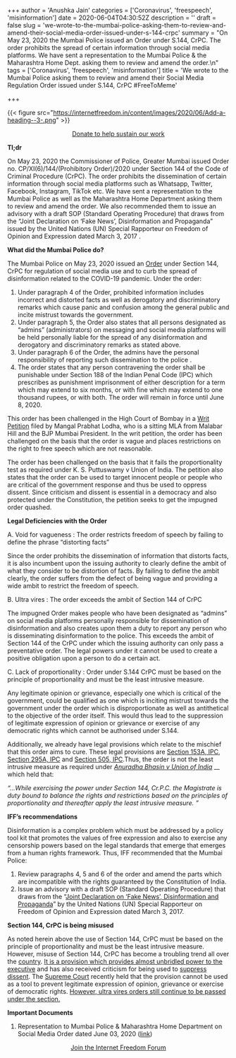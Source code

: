 +++
author = 'Anushka Jain'
categories = ['Coronavirus', 'freespeech', 'misinformation']
date = 2020-06-04T04:30:52Z
description = ''
draft = false
slug = 'we-wrote-to-the-mumbai-police-asking-them-to-review-and-amend-their-social-media-order-issued-under-s-144-crpc'
summary = "On May 23, 2020 the Mumbai Police issued an Order under S.144, CrPC. The order prohibits the spread of certain information through social media platforms. We have sent a representation to the Mumbai Police & the Maharashtra Home Dept. asking them to review and amend the order.\n"
tags = ['Coronavirus', 'freespeech', 'misinformation']
title = 'We wrote to the Mumbai Police asking them to review and amend their Social Media Regulation Order issued under S.144, CrPC #FreeToMeme'

+++


{{< figure src="https://internetfreedom.in/content/images/2020/06/Add-a-heading--3-.png" >}}

<div style="text-align:center;">
    <a href="https://internetfreedom.in/donate/" class="button">Donate to help sustain our work</a>
</div>

**Tl;dr**

On May 23, 2020 the Commissioner of Police, Greater Mumbai issued Order no. CP/XI(6)/144/(Prohibitory Order)/2020 under Section 144 of the Code of Criminal Procedure (CrPC). The order prohibits the dissemination of certain information through social media platforms such as Whatsapp, Twitter, Facebook, Instagram, TikTok etc. We have sent a representation to the Mumbai Police as well as the Maharashtra Home Department asking them to review and amend the order. We also recommended them to issue an advisory with a draft SOP (Standard Operating Procedure) that draws from the “Joint Declaration on ‘Fake News’, Disinformation and Propaganda” issued by the United Nations (UN) Special Rapporteur on Freedom of Opinion and Expression dated March 3, 2017  .

**What did the Mumbai Police do?**

The Mumbai Police on May 23, 2020 issued an [Order](https://www.timesnownews.com/mumbai/article/how-mumbai-polices-new-order-curbs-criticism-against-uddhav-thackeray-govt/596685) under Section 144, CrPC for regulation of social media use and to curb the spread of disinformation related to the COVID-19 pandemic. Under the order:

1. Under paragraph 4 of the Order, prohibited information includes incorrect and distorted facts as well as derogatory and discriminatory remarks which cause panic and confusion among the general public and incite mistrust towards the government.
2. Under paragraph 5, the Order also states that all persons designated as “admins” (administrators) on messaging and social media platforms will be held personally liable for the spread of any disinformation and derogatory and discriminatory remarks as stated above.
3. Under paragraph 6 of the Order, the admins have the personal responsibility of reporting such dissemination to the police .
4. The order states that any person contravening the order shall be punishable under Section 188 of the Indian Penal Code (IPC) which prescribes as punishment imprisonment of either description for a term which may extend to six months, or with fine which may extend to one thousand rupees, or with both. The order will remain in force until June 8, 2020. 

This order has been challenged in the High Court of Bombay in a [Writ Petition](https://www.livelaw.in/news-updates/mumbai-police-order-making-group-admins-personally-liable-for-fake-news-on-covid-19-157458) filed by Mangal Prabhat Lodha, who is a sitting MLA from Malabar Hill and the BJP Mumbai President. In the writ petition, the order has been challenged on the basis that the order is vague and places restrictions on the right to free speech which are not reasonable. 

The order has been challenged on the basis that it fails the proportionality test as required under K. S. Puttuswamy v Union of India. The petition also states that the order can be used to target innocent people or people who are critical of the government response and thus be used to oppress dissent. Since criticism and dissent is essential in a democracy and also protected under the Constitution, the petition seeks to get the impugned order quashed. 

**Legal Deficiencies with the Order**

A. Void for vagueness : The order restricts freedom of speech by failing to define the phrase “distorting facts”

Since the order prohibits the dissemination of information that distorts facts, it is also incumbent upon the issuing authority to clearly define the ambit of what they consider to be distortion of facts. By failing to define the ambit clearly, the order suffers from the defect of being vague and providing a wide ambit to restrict the freedom of speech. 

B. Ultra vires : The order exceeds the ambit of Section 144 of CrPC

The impugned Order makes people who have been designated as “admins” on social media platforms personally responsible for dissemination of disinformation and also creates upon them a duty to report any person who is disseminating disinformation to the police. This exceeds the ambit of Section 144 of the CrPC under which the issuing authority can only pass a preventative order. The legal powers under it cannot be used to create a positive obligation upon a person to do a certain act. 

C.  Lack of proportionality : Order under S.144 CrPC must be based on the principle of proportionality and must be the least intrusive measure.

Any legitimate opinion or grievance, especially one which is critical of the government, could be qualified as one which is inciting mistrust towards the government under the order which is disproportionate as well as antithetical to the objective of the order itself. This would thus lead to the suppression of legitimate expression of opinion or grievance or exercise of any democratic rights which cannot be authorised under S.144. 

Additionally, we already have legal provisions which relate to the mischief that this order aims to cure. These legal provisions are [Section 153A, IPC](https://indiankanoon.org/doc/345634/), [Section 295A, IPC](https://indiankanoon.org/doc/1803184/) and [Section 505, IPC](https://indiankanoon.org/doc/1198526/).Thus, the order is not the least intrusive measure as required under [_Anuradha Bhasin v Union of India_](https://indiankanoon.org/doc/82461587/) __ which held that:

_“...While exercising the power under Section 144, Cr.P.C. the Magistrate is duty bound to balance the rights and restrictions based on the principles of proportionality and thereafter apply the least intrusive measure. ”_

**IFF’s recommendations**

Disinformation is a complex problem which must be addressed by a policy tool kit that promotes the values of free expression and also to exercise any censorship powers based on the legal standards that emerge that emerges from a human rights framework. Thus, IFF recommended that the Mumbai Police:

1. Review paragraphs 4, 5 and 6 of the order and amend the parts which are incompatible with the rights guaranteed by the Constitution of India.
2. Issue an advisory with a draft SOP (Standard Operating Procedure) that draws from the “[Joint Declaration on ‘Fake News’, Disinformation and Propaganda](https://www.osce.org/fom/302796?download=true)” by the United Nations (UN) Special Rapporteur on Freedom of Opinion and Expression dated March 3, 2017.

**Section 144, CrPC is being misused**

As noted herein above the use of Section 144, CrPC must be based on the principle of proportionality and must be the least intrusive measure. However, misuse of Section 144, CrPC has become a troubling trend all over the [country](https://thewire.in/rights/ahmedabad-section-144-police). [It is a provision which provides almost unbridled power to the executive](https://www.thehindu.com/news/national/backgrounder-section-144-a-vestige-of-colonial-rule/article30352392.ece) and has also received criticism for being used to [suppress dissent](https://www.outlookindia.com/website/story/opinion-section-144-is-colonial-tool-for-nationalist-oppression/345797). The [Supreme Court](https://economictimes.indiatimes.com/news/politics-and-nation/section-144-cannot-be-used-to-prevent-exercise-of-democratic-rights-says-sc/articleshow/73191967.cms) recently held that the provision cannot be used as a tool to prevent legitimate expression of opinion, grievance or exercise of democratic rights. [However, ultra vires orders still continue to be passed under the section.](https://www.livelaw.in/columns/a-case-of-ultra-vires-orders-section-144-crpc-and-delhi-police-act-156619?infinitescroll=1) 

**Important Documents**

1. Representation to Mumbai Police & Maharashtra Home Department on Social Media Order dated June 03, 2020 ([link](https://drive.google.com/open?id=1vSEkVE1AruKGdGn3YdGMSgP-c6HtX98e))

<div style="text-align:center;">
    <a href="https://forum.internetfreedom.in/" class="button">Join the Internet Freedom Forum</a>
</div>



